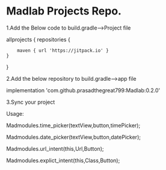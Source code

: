 # Madlab Projects Repo.

1.Add the Below code to build.gradle-->Project file

allprojects {
    repositories {
    
        maven { url 'https://jitpack.io' }
    }
}


2.Add the below repository to build.gradle-->app file

implementation 'com.github.prasadthegreat799:Madlab:0.2.0'

3.Sync your project


Usage:

Madmodules.time_picker(textView,button,timePicker);

Madmodules.date_picker(textView,button,datePicker);

Madmodules.url_intent(this,Url,Button);

Madmodules.explict_intent(this,Class,Button);

